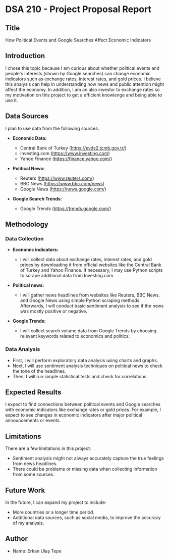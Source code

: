 # DSA 210 - Project Proposal Report

## Title

How Political Events and Google Searches Affect Economic Indicators

## Introduction

I chose this topic because I am curious about whether political events and people's interests (shown by Google searches) can change economic indicators such as exchange rates, interest rates, and gold prices. I believe this analysis can help in understanding how news and public attention might affect the economy. In addition, I am an also investor to exchange rates so my motivation on this project to get a efficient knowlenge and being able to use it.

## Data Sources

I plan to use data from the following sources:

- **Economic Data:**
  - Central Bank of Turkey (https://evds2.tcmb.gov.tr/)
  - Investing.com (https://www.investing.com)
  - Yahoo Finance (https://finance.yahoo.com/)

- **Political News:**
  - Reuters (https://www.reuters.com/)
  - BBC News (https://www.bbc.com/news)
  - Google News (https://news.google.com/)

- **Google Search Trends:**
  - Google Trends (https://trends.google.com/)

## Methodology

### Data Collection

- **Economic indicators:**
  - I will collect data about exchange rates, interest rates, and gold prices by downloading it from official websites like the Central Bank of Turkey and Yahoo Finance. If necessary, I may use Python scripts to scrape additional data from Investing.com.

- **Political news:**
  - I will gather news headlines from websites like Reuters, BBC News, and Google News using simple Python scraping methods. Afterwards, I will conduct basic sentiment analysis to see if the news was mostly positive or negative.

- **Google Trends:**
  - I will collect search volume data from Google Trends by choosing relevant keywords related to economics and politics.

### Data Analysis

- First, I will perform exploratory data analysis using charts and graphs.
- Next, I will use sentiment analysis techniques on political news to check the tone of the headlines.
- Then, I will run simple statistical tests and check for correlations.

## Expected Results

I expect to find connections between political events and Google searches with economic indicators like exchange rates or gold prices. For example, I expect to see changes in economic indicators after major political announcements or events.

## Limitations

There are a few limitations in this project:
- Sentiment analysis might not always accurately capture the true feelings from news headlines.
- There could be problems or missing data when collecting information from some sources.

## Future Work

In the future, I can expand my project to include:
- More countries or a longer time period.
- Additional data sources, such as social media, to improve the accuracy of my analysis.

## Author

- Name: Erkan Ulaş Tepe


